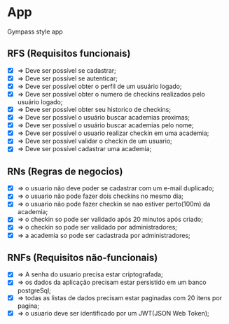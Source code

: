 # App

Gympass style app

## RFS (Requisitos funcionais)
-   [x] =>  Deve ser possível se cadastrar;
-   [x] =>  Deve ser possível se autenticar;
-   [x] =>  Deve ser possível obter o perfil de um usuário logado;
-   [x] =>  Deve ser possível obter o numero de checkins realizados pelo usuário logado;
-   [x] =>  Deve ser possível obter seu historico de checkins;
-   [x] =>  Deve ser possível o usuário buscar academias proximas;
-   [x] =>  Deve ser possível o usuário buscar academias pelo nome;
-   [x] =>  Deve ser possível o usuario realizar checkin em uma academia;
-   [x] =>  Deve ser possível validar o checkin de um usuario;
-   [x] =>  Deve ser possível cadastrar uma academia;

## RNs (Regras de negocios)
-   [x] =>  o usuario não deve poder se cadastrar com um e-mail duplicado;
-   [x] =>  o usuario não pode fazer dois checkins no mesmo dia;
-   [x] =>  o usuario não pode fazer checkin se nao estiver perto(100m) da academia;
-   [x] =>  o checkin so pode ser validado após 20 minutos após criado;
-   [x] =>  o checkin so pode ser validado por administradores;
-   [x] =>  a academia so pode ser cadastrada por administradores;

## RNFs (Requisitos não-funcionais)
-   [x] =>  A senha do usuario precisa estar criptografada;
-   [x] =>  os dados da aplicação precisam estar persistido em um banco postgreSql;
-   [x] =>  todas as listas de dados precisam estar paginadas com 20 itens por pagina;
-   [x] =>  o usuario deve ser identificado por um JWT(JSON Web Token);